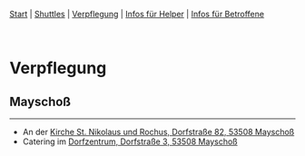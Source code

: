 [Start](./index.md) | [Shuttles](./shuttles.md) | [Verpflegung](catering.md) | [Infos für Helper](./links.volunters.md) | [Infos für Betroffene](./links.victims.md)

<br/>

# Verpflegung

## Mayschoß
---
- An der [Kirche St. Nikolaus und Rochus, Dorfstraße 82, 53508 Mayschoß](https://goo.gl/maps/fEDpd9GSXXJaD1gP7)
- Catering im [Dorfzentrum, Dorfstraße 3, 53508 Mayschoß](https://goo.gl/maps/ybqrsmkDiUZY6TZf6)
